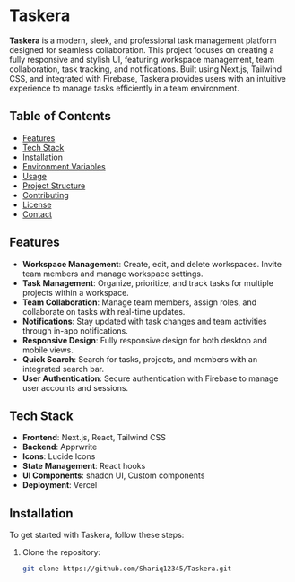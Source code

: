 # Taskera

**Taskera** is a modern, sleek, and professional task management platform designed for seamless collaboration. This project focuses on creating a fully responsive and stylish UI, featuring workspace management, team collaboration, task tracking, and notifications. Built using Next.js, Tailwind CSS, and integrated with Firebase, Taskera provides users with an intuitive experience to manage tasks efficiently in a team environment.

## Table of Contents

- [Features](#features)
- [Tech Stack](#tech-stack)
- [Installation](#installation)
- [Environment Variables](#environment-variables)
- [Usage](#usage)
- [Project Structure](#project-structure)
- [Contributing](#contributing)
- [License](#license)
- [Contact](#contact)

## Features

- **Workspace Management**: Create, edit, and delete workspaces. Invite team members and manage workspace settings.
- **Task Management**: Organize, prioritize, and track tasks for multiple projects within a workspace.
- **Team Collaboration**: Manage team members, assign roles, and collaborate on tasks with real-time updates.
- **Notifications**: Stay updated with task changes and team activities through in-app notifications.
- **Responsive Design**: Fully responsive design for both desktop and mobile views.
- **Quick Search**: Search for tasks, projects, and members with an integrated search bar.
- **User Authentication**: Secure authentication with Firebase to manage user accounts and sessions.

## Tech Stack

- **Frontend**: Next.js, React, Tailwind CSS
- **Backend**: Apprwrite
- **Icons**: Lucide Icons
- **State Management**: React hooks
- **UI Components**: shadcn UI, Custom components
- **Deployment**: Vercel

## Installation

To get started with Taskera, follow these steps:

1. Clone the repository:

   ```bash
   git clone https://github.com/Shariq12345/Taskera.git
